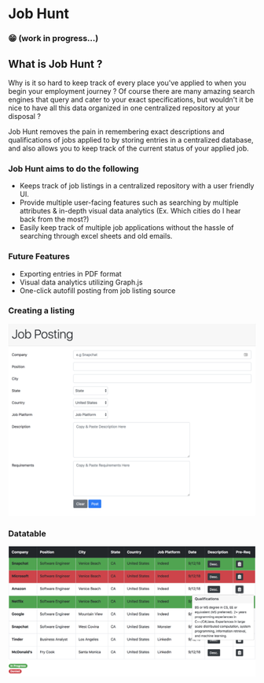 # Job Hunt
### :grin: (work in progress...) 

## What is Job Hunt ?
  Why is it so hard to keep track of every place you've applied to when you begin your employment journey ?
  Of course there are many amazing search engines that query and cater to your exact specifications, but wouldn't it be nice
  to have all this data organized in one centralized repository at your disposal ?
  
  Job Hunt removes the pain in remembering exact descriptions and qualifications of jobs applied to by storing entries in a centralized database, and also allows you to keep track of the current status of your applied job.

###  Job Hunt aims to do the following
   * Keeps track of job listings in a centralized repository with a user friendly UI.
   * Provide multiple user-facing features such as searching by multiple attributes & 
   	 in-depth visual data analytics (Ex. Which cities do I hear back from the most?)
   * Easily keep track of multiple job applications without the hassle of searching 
     through  excel sheets and old emails.

### Future Features
   * Exporting entries in PDF format
   * Visual data analytics utilizing Graph.js
   * One-click autofill posting from job listing source

###  Creating a listing
  ![Alt text](/README_IMAGES/Posting_Screenshot.png?raw=true "Posting")
###  Datatable
  ![Alt text](/README_IMAGES/Datatable_Screenshot.png?raw=true "Data Table")
 

